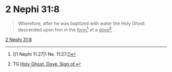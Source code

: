# 2 Nephi 31:8

> Wherefore, after he was baptized with water the Holy Ghost descended upon him in the <u>form</u>[^a] of a <u>dove</u>[^b] .

[2 Nephi 31:8](https://www.churchofjesuschrist.org/study/scriptures/bofm/2-ne/31?lang=eng&id=p8#p8)


[^a]: [[1 Nephi 11.27|1 Ne. 11:27.]]
[^b]: TG [Holy Ghost, Dove, Sign of.](https://www.churchofjesuschrist.org/study/scriptures/tg/holy-ghost-dove-sign-of?lang=eng)
